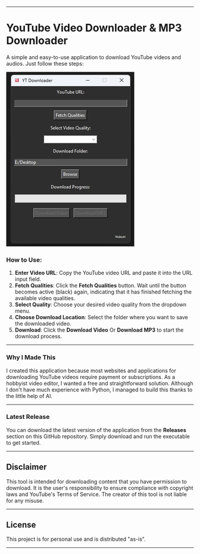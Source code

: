 
---

# YouTube Video Downloader & MP3 Downloader

A simple and easy-to-use application to download YouTube videos and audios. Just follow these steps:

![Downloader](ytvd.png)

### How to Use:
1. **Enter Video URL**: Copy the YouTube video URL and paste it into the URL input field.
2. **Fetch Qualities**: Click the **Fetch Qualities** button. Wait until the button becomes active (black) again, indicating that it has finished fetching the available video qualities.
3. **Select Quality**: Choose your desired video quality from the dropdown menu.
4. **Choose Download Location**: Select the folder where you want to save the downloaded video.
5. **Download**: Click the **Download Video** Or **Download MP3** to start the download process.

---

### Why I Made This
I created this application because most websites and applications for downloading YouTube videos require payment or subscriptions. As a hobbyist video editor, I wanted a free and straightforward solution. Although I don't have much experience with Python, I managed to build this thanks to the little help of AI.

---

### Latest Release
You can download the latest version of the application from the **Releases** section on this GitHub repository. Simply download and run the executable to get started.

---
## Disclaimer
This tool is intended for downloading content that you have permission to download. It is the user's responsibility to ensure compliance with copyright laws and YouTube's Terms of Service. The creator of this tool is not liable for any misuse.

---
## License
This project is for personal use and is distributed "as-is".

---
